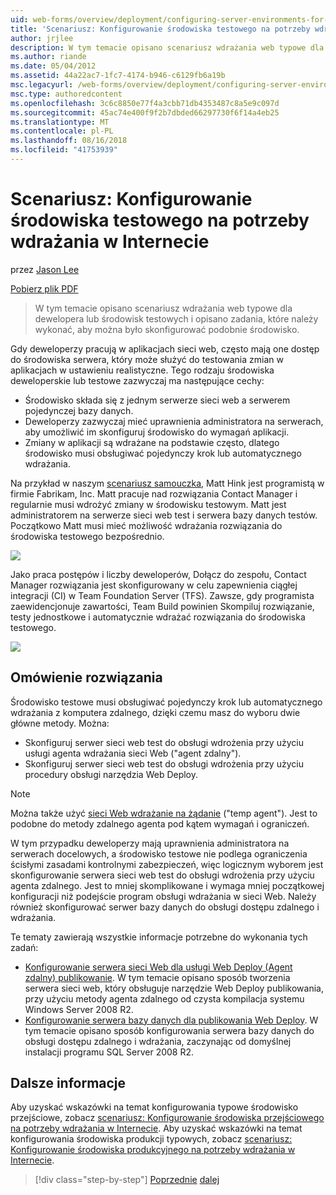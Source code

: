 ```yaml
---
uid: web-forms/overview/deployment/configuring-server-environments-for-web-deployment/scenario-configuring-a-test-environment-for-web-deployment
title: 'Scenariusz: Konfigurowanie środowiska testowego na potrzeby wdrażania w Internecie | Dokumentacja firmy Microsoft'
author: jrjlee
description: W tym temacie opisano scenariusz wdrażania web typowe dla dewelopera lub środowisk testowych i opisano zadania, które należy wykonać, aby skonfigurować zdarzenia serwisowego...
ms.author: riande
ms.date: 05/04/2012
ms.assetid: 44a22ac7-1fc7-4174-b946-c6129fb6a19b
msc.legacyurl: /web-forms/overview/deployment/configuring-server-environments-for-web-deployment/scenario-configuring-a-test-environment-for-web-deployment
msc.type: authoredcontent
ms.openlocfilehash: 3c6c8850e77f4a3cbb71db4353487c8a5e9c097d
ms.sourcegitcommit: 45ac74e400f9f2b7dbded66297730f6f14a4eb25
ms.translationtype: MT
ms.contentlocale: pl-PL
ms.lasthandoff: 08/16/2018
ms.locfileid: "41753939"
---
```

<a name="scenario-configuring-a-test-environment-for-web-deployment"></a>Scenariusz: Konfigurowanie środowiska testowego na potrzeby wdrażania w Internecie
====================
przez [Jason Lee](https://github.com/jrjlee)

[Pobierz plik PDF](https://msdnshared.blob.core.windows.net/media/MSDNBlogsFS/prod.evol.blogs.msdn.com/CommunityServer.Blogs.Components.WeblogFiles/00/00/00/63/56/8130.DeployingWebAppsInEnterpriseScenarios.pdf)

> W tym temacie opisano scenariusz wdrażania web typowe dla dewelopera lub środowisk testowych i opisano zadania, które należy wykonać, aby można było skonfigurować podobnie środowisko.


Gdy deweloperzy pracują w aplikacjach sieci web, często mają one dostęp do środowiska serwera, który może służyć do testowania zmian w aplikacjach w ustawieniu realistyczne. Tego rodzaju środowiska deweloperskie lub testowe zazwyczaj ma następujące cechy:

- Środowisko składa się z jednym serwerze sieci web a serwerem pojedynczej bazy danych.
- Deweloperzy zazwyczaj mieć uprawnienia administratora na serwerach, aby umożliwić im skonfiguruj środowisko do wymagań aplikacji.
- Zmiany w aplikacji są wdrażane na podstawie często, dlatego środowisko musi obsługiwać pojedynczy krok lub automatycznego wdrażania.

Na przykład w naszym [scenariusz samouczka](../deploying-web-applications-in-enterprise-scenarios/enterprise-web-deployment-scenario-overview.md), Matt Hink jest programistą w firmie Fabrikam, Inc. Matt pracuje nad rozwiązania Contact Manager i regularnie musi wdrożyć zmiany w środowisku testowym. Matt jest administratorem na serwerze sieci web test i serwera bazy danych testów. Początkowo Matt musi mieć możliwość wdrażania rozwiązania do środowiska testowego bezpośrednio.

![](scenario-configuring-a-test-environment-for-web-deployment/_static/image1.png)

Jako praca postępów i liczby deweloperów, Dołącz do zespołu, Contact Manager rozwiązania jest skonfigurowany w celu zapewnienia ciągłej integracji (CI) w Team Foundation Server (TFS). Zawsze, gdy programista zaewidencjonuje zawartości, Team Build powinien Skompiluj rozwiązanie, testy jednostkowe i automatycznie wdrażać rozwiązania do środowiska testowego.

![](scenario-configuring-a-test-environment-for-web-deployment/_static/image2.png)

## <a name="solution-overview"></a>Omówienie rozwiązania

Środowisko testowe musi obsługiwać pojedynczy krok lub automatycznego wdrażania z komputera zdalnego, dzięki czemu masz do wyboru dwie główne metody. Można:

- Skonfiguruj serwer sieci web test do obsługi wdrożenia przy użyciu usługi agenta wdrażania sieci Web ("agent zdalny").
- Skonfiguruj serwer sieci web test do obsługi wdrożenia przy użyciu procedury obsługi narzędzia Web Deploy.

> [!NOTE]
> Można także użyć [sieci Web wdrażanie na żądanie](https://technet.microsoft.com/library/ee517345(WS.10).aspx) ("temp agent"). Jest to podobne do metody zdalnego agenta pod kątem wymagań i ograniczeń.


W tym przypadku deweloperzy mają uprawnienia administratora na serwerach docelowych, a środowisko testowe nie podlega ograniczenia ścisłymi zasadami kontrolnymi zabezpieczeń, więc logicznym wyborem jest skonfigurowanie serwera sieci web test do obsługi wdrożenia przy użyciu agenta zdalnego. Jest to mniej skomplikowane i wymaga mniej początkowej konfiguracji niż podejście program obsługi wdrażania w sieci Web. Należy również skonfigurować serwer bazy danych do obsługi dostępu zdalnego i wdrażania.

Te tematy zawierają wszystkie informacje potrzebne do wykonania tych zadań:

- [Konfigurowanie serwera sieci Web dla usługi Web Deploy (Agent zdalny) publikowanie](configuring-a-web-server-for-web-deploy-publishing-remote-agent.md). W tym temacie opisano sposób tworzenia serwera sieci web, który obsługuje narzędzie Web Deploy publikowania, przy użyciu metody agenta zdalnego od czysta kompilacja systemu Windows Server 2008 R2.
- [Konfigurowanie serwera bazy danych dla publikowania Web Deploy](configuring-a-database-server-for-web-deploy-publishing.md). W tym temacie opisano sposób konfigurowania serwera bazy danych do obsługi dostępu zdalnego i wdrażania, zaczynając od domyślnej instalacji programu SQL Server 2008 R2.

## <a name="further-reading"></a>Dalsze informacje

Aby uzyskać wskazówki na temat konfigurowania typowe środowisko przejściowe, zobacz [scenariusz: Konfigurowanie środowiska przejściowego na potrzeby wdrażania w Internecie](scenario-configuring-a-staging-environment-for-web-deployment.md). Aby uzyskać wskazówki na temat konfigurowania środowiska produkcji typowych, zobacz [scenariusz: Konfigurowanie środowiska produkcyjnego na potrzeby wdrażania w Internecie](scenario-configuring-a-production-environment-for-web-deployment.md).

> [!div class="step-by-step"]
> [Poprzednie](choosing-the-right-approach-to-web-deployment.md)
> [dalej](scenario-configuring-a-staging-environment-for-web-deployment.md)
